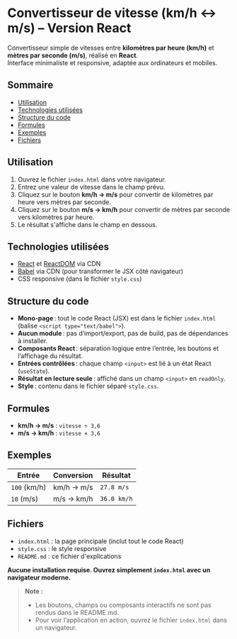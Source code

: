 # Convertisseur de vitesse (km/h ↔ m/s) – Version React

Convertisseur simple de vitesses entre **kilomètres par heure (km/h)** et **mètres par seconde (m/s)**, réalisé en **React**.  
Interface minimaliste et responsive, adaptée aux ordinateurs et mobiles.

## Sommaire

- [Utilisation](#utilisation)
- [Technologies utilisées](#technologies-utilisées)
- [Structure du code](#structure-du-code)
- [Formules](#formules)
- [Exemples](#exemples)
- [Fichiers](#fichiers)

## Utilisation

1. Ouvrez le fichier `index.html` dans votre navigateur.
2. Entrez une valeur de vitesse dans le champ prévu.
3. Cliquez sur le bouton **km/h → m/s** pour convertir de kilomètres par heure vers mètres par seconde.
4. Cliquez sur le bouton **m/s → km/h** pour convertir de mètres par seconde vers kilomètres par heure.
5. Le résultat s'affiche dans le champ en dessous.

## Technologies utilisées

- [React](https://react.dev/) et [ReactDOM](https://react.dev/) via CDN  
- [Babel](https://babeljs.io/) via CDN (pour transformer le JSX côté navigateur)  
- CSS responsive (dans le fichier `style.css`)

## Structure du code

- **Mono-page** : tout le code React (JSX) est dans le fichier `index.html` (balise `<script type="text/babel">`).
- **Aucun module** : pas d’import/export, pas de build, pas de dépendances à installer.
- **Composants React** : séparation logique entre l’entrée, les boutons et l’affichage du résultat.
- **Entrées contrôlées** : chaque champ `<input>` est lié à un état React (`useState`).
- **Résultat en lecture seule** : affiché dans un champ `<input>` en `readOnly`.
- **Style** : contenu dans le fichier séparé `style.css`.

## Formules

- **km/h → m/s** : `vitesse ÷ 3,6`
- **m/s → km/h** : `vitesse × 3,6`

## Exemples

| Entrée        | Conversion         | Résultat          |
|---------------|--------------------|-------------------|
| `100` (km/h)  | km/h → m/s         | `27.8 m/s`        |
| `10` (m/s)    | m/s → km/h         | `36.0 km/h`       |

## Fichiers

- `index.html` : la page principale (inclut tout le code React)
- `style.css` : le style responsive
- `README.md` : ce fichier d'explications

**Aucune installation requise. Ouvrez simplement `index.html` avec un navigateur moderne.**
> **Note :**
> - Les boutons, champs ou composants interactifs ne sont pas rendus dans le README.md.
> - Pour voir l’application en action, ouvrez le fichier `index.html` dans un navigateur.
